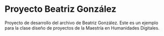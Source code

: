 # Proyecto Beatriz González

Proyecto de desarrollo del archivo de Beatriz González.  Este es un ejemplo para la clase diseño de proyectos de la Maestría en Humanidades Digitales.
